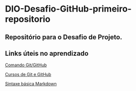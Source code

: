 # DIO-Desafio-GitHub-primeiro-repositorio
## Repositório para o Desafio de Projeto.

## Links úteis no aprendizado
[Comando Git/GitHub](https://gist.github.com/leocomelli/2545add34e4fec21ec16)

[Cursos de Git e GitHub](https://web.dio.me/course/introducao-ao-git-e-ao-github/learning/75b9fe49-6ed4-4480-83a7-7e37fc356aa9/?back=/home) 

[Sintaxe básica Markdown](https://www.markdownguide.org/basic-syntax/)
